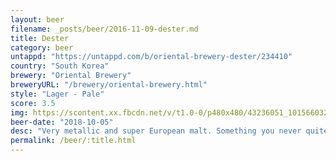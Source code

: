 ```yaml
---
layout: beer
filename: _posts/beer/2016-11-09-dester.md
title: Dester
category: beer
untappd: "https://untappd.com/b/oriental-brewery-dester/234410"
country: "South Korea"
brewery: "Oriental Brewery"
breweryURL: "/brewery/oriental-brewery.html"
style: "Lager - Pale"
score: 3.5
img: https://scontent.xx.fbcdn.net/v/t1.0-0/p480x480/43236051_10156603260873745_7281970153896542208_n.jpg?_nc_cat=111&_nc_ht=scontent.xx&oh=66cbe7265223f14f3eddd745a7a84917&oe=5D423C55
beer-date: "2018-10-05"
desc: "Very metallic and super European malt. Something you never quite get used to and regret ever drinking"
permalink: /beer/:title.html
---
```

